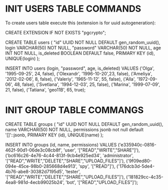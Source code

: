 # INIT USERS TABLE COMMANDS
To create users table execute this (extension is for uuid autogeneration):

CREATE EXTENSION IF NOT EXISTS "pgcrypto";

CREATE TABLE users (
  "id" UUID NOT NULL DEFAULT gen_random_uuid(),
  login VARCHAR(50) NOT NULL,
  "password"  VARCHAR(50) NOT NULL,
  age INT NOT NULL,
  is_deleted BOOLEAN DEFAULT false,
  PRIMARY KEY (id),
  UNIQUE(login)
);

INSERT INTO users 
    (login, "password", age, is_deleted) 
VALUES 
    ('Olga', '1995-09-25', 24, false),
    ('Olexandr', '1996-10-20',23, false),
    ('Ameliya', '2012-02-06', 8, false),
	('Valeriy', '1965-11-12', 55, false),
	('Alla', '1972-09-06', 48, false),
	('Svetlana', '1994-12-03', 25, false),
	('Marina', '1999-07-09', 21, false),
    ('Tatiana', 'geo11B', 65, true);

# INIT GROUP TABLE COMMANGS

CREATE TABLE groups (
  "id" UUID NOT NULL DEFAULT gen_random_uuid(),
  name VARCHAR(50) NOT NULL,
  permissions jsonb not null default '[]'::jsonb,
  PRIMARY KEY (id),
  UNIQUE(name)
);

INSERT INTO groups 
    (id, name, permissions) 
VALUES 
    ('e335940c-0816-462f-90d1-06de3c08cb8f', 'user', '["READ","WRITE","SHARE"]'),
    ('bc616c26-4e76-4c44-813f-9cb4e925ed34', 'administrator', '["READ","WRITE","DELETE","SHARE","UPLOAD_FILES"]'),
    ('9f09ed80-094e-45ce-98b0-285668d4e913', 'spy', '["READ"]'),
    ('176dcb3d-5de4-4b76-abe8-30382d7195d5', 'tester', '["READ","WRITE","DELETE","SHARE","UPLOAD_FILES"]'),
    ('181829cc-4c35-4ea8-981d-4ecb99025b24', 'bot', '["READ","UPLOAD_FILES"]');